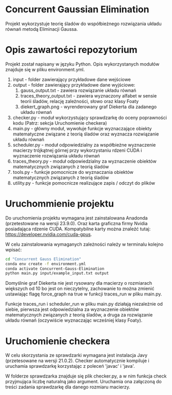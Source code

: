 # Concurrent Gaussian Elimination
Projekt wykorzystuje teorię śladów do współbieżnego rozwiązania układu równań metodą Eliminacji Gaussa.

# Opis zawartości repozytorium

Projekt został napisany w języku Python. Opis wykorzystanych modułów znajduje się w pliku environment.yml.

1) input - folder zawierający przykładowe dane wejściowe
2) output - folder zawierający przykładowe dane wyjściowe:
    1) gauss_output.txt - zawiera rozwiązanie układu równań
    2) traces_theory_output.txt - zawiera wyznaczony alfabet w sensie teorii śladów, relację zależności, słowo oraz klasy Foaty
    3) diekert_graph.png - wyrenderowany graf Diekerta dla zadanego układu równań
3) checker.py - moduł wykorzystujący sprawdzarkę do oceny poprawności kodu (Patrz: sekcja Uruchomienie checkera)
4) main.py - główny moduł, wywołuje funkcje wyznaczające obiekty matematyczne związane z teorią śladów oraz wyznacza rozwiązanie układu równań
5) scheduler.py - moduł odpowiedzialny za współbieżne wyznaczenie macierzy trójkątnej górnej przy wykorzystaniu rdzeni CUDA i wyznaczenie rozwiązania układu równań
6) traces_theory.py - moduł odpowiedzialny za wyznaczenie obiektów matematycznych związanych z teorią śladów
7) tools.py - funkcje pomocnicze do wyznaczania obiektów matematycznych związanych z teorią śladów
8) utility.py - funkcje pomocnicze realizujące zapis / odczyt do plików

# Uruchommienie projektu

Do uruchomienia projektu wymagana jest zainstalowana Anadonda (przetestowane na wersji 23.9.0). Oraz karta graficzna firmy Nvidia
posiadająca rdzenie CUDA. Kompatybilne karty można znaleźć tutaj: https://developer.nvidia.com/cuda-gpus.

W celu zainstalowania wymaganych zależności należy w terminalu kolejno wpisać:

```bash
cd "Concurrent Gauss Elimination"
conda env create -f environment.yml
conda activate Concurrent-Gauss-Elimination
python main.py input/example_input.txt output
```

Domyślnie graf Diekerta nie jest rysowany dla macierzy o rozmiarach większych od 10 bo jest on nieczytelny,
zachowanie to można zmienić ustawiając flagę force_graph na true w
funkcji traces_run w pliku main.py.

Funkcje traces_run i scheduler_run w pliku main.py działają niezależnie od siebie, pierwsza jest odpowiedzialna za wyznaczenie
obiektów matematycznych związanych z teorią śladów, a druga za rozwiązanie układu równań (oczywiście wyznaczając wcześniej klasy Foaty).

# Uruchomienie checkera

W celu skorzystania ze sprawdzarki wymagana jest instalacja Javy (przetesowane na wersji 21.0.2). Checker automatycznie
kompiluje i uruchamia sprawdzarkę korzystając z poleceń 'javac' i 'java'.

W folderze sprawdzarka znajduje się plik checker.py, a w nim funkcja check przyjmująca liczbę naturalną jako argument.
Uruchamia ona załączoną do treści zadania sprawdzarkę dla danego rozmiaru macierzy.
